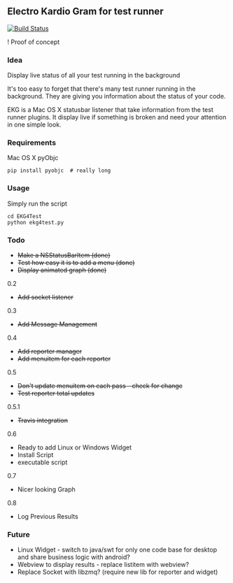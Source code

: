 ## Electro Kardio Gram for test runner

[![Build Status](https://travis-ci.org/francisl/EKG4Test.png?branch=master)](https://travis-ci.org/francisl/EKG4Test)

! Proof of concept

### Idea

Display live status of all your test running in the background

It's too easy to forget that there's many test runner running in the background. They are giving you information about the status of your code.

EKG is a Mac OS X statusbar listener that take information from the test runner plugins. It display live if something is broken and need your attention in one simple look.

### Requirements

Mac OS X
pyObjc

    pip install pyobjc  # really long

### Usage

Simply run the script

    cd EKG4Test
    python ekg4test.py

### Todo

* ~~Make a NSStatusBarItem (done)~~
* ~~Test how easy it is to add a menu (done)~~
* ~~Display animated graph (done)~~

0.2

* ~~Add socket listener~~

0.3

* ~~Add Message Management~~

0.4

* ~~Add reporter manager~~
* ~~Add menuitem for each reporter~~

0.5

* ~~Don't update menuitem on each pass - check for change~~
* ~~Test reporter total updates~~

0.5.1

* ~~Travis integration~~

0.6

* Ready to add Linux or Windows Widget
* Install Script
* executable script

0.7

* Nicer looking Graph

0.8

* Log Previous Results


### Future

* Linux Widget - switch to java/swt for only one code base for desktop and share business logic with android?
* Webview to display results - replace listitem with webview?
* Replace Socket with libzmq? (require new lib for reporter and widget)
